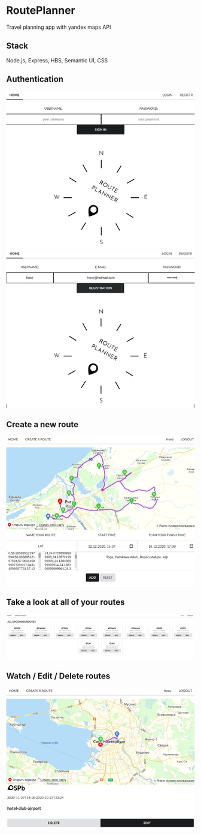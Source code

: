 # RoutePlanner
Travel planning app with yandex maps API

## Stack
Node.js, Express, HBS, Semantic UI, CSS

## Authentication
![screenshot](./public/images/login.jpg)
![screenshot](./public/images/signup.jpg)

## Create a new route
![screenshot](./public/images/create.jpg)

## Take a look at all of your routes
![screenshot](./public/images/allcards.jpg)

## Watch / Edit / Delete routes
![screenshot](./public/images/show.jpg)
